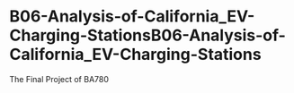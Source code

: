 # B06-Analysis-of-California_EV-Charging-StationsB06-Analysis-of-California_EV-Charging-Stations
The Final Project of BA780
